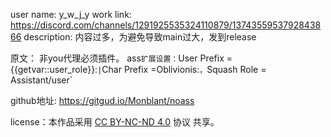 user name:  y_w_j_y
work link: https://discord.com/channels/1291925535324110879/1374355953792843866
description: 内容过多，为避免导致main过大，发到release

原文：
非you代理必须插件。
ass`扩展设置：`User Prefix ={{getvar::user_role}}:` | `Char Prefix =Oblivionis:`，`Squash Role = Assistant/user`

github地址: https://gitgud.io/Monblant/noass


 license：本作品采用 [CC BY-NC-ND 4.0](https://creativecommons.org/licenses/by-nc-nd/4.0/) 协议  共享。
